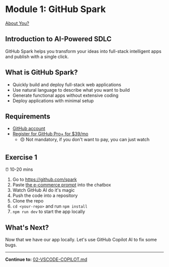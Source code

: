 # Module 1: GitHub Spark

[About You?](https://www.menti.com/al2kjmdkno3a)

## Introduction to AI-Powered SDLC

GitHub Spark helps you transform your ideas into full-stack intelligent apps and publish with a single click.

## What is GitHub Spark?

- Quickly build and deploy full-stack web applications
- Use natural language to describe what you want to build
- Generate functional apps without extensive coding
- Deploy applications with minimal setup

## Requirements

- [GitHub account](https://github.com/)
- [Register for GitHub Pro+ for $39/mo](https://bit.ly/gh-spark-reg)
  - 🟡 Not mandatory, if you don't want to pay, you can just watch

## Exercise 1

⏰ 10-20 mins

1. Go to https://github.com/spark
2. Paste [the e-commerce prompt](../assets/ai-prompts/create-web-app.md) into the chatbox
3. Watch GitHub AI do it's magic
4. Push the code into a repository
5. Clone the repo
6. `cd <your-repo>` and run `npm install`
7. `npm run dev` to start the app locally

## What's Next?

Now that we have our app locally. Let's use GitHub Copilot AI to fix some bugs.

---

**Continue to:** [02-VSCODE-COPILOT.md](./02-VSCODE-COPILOT.md)
